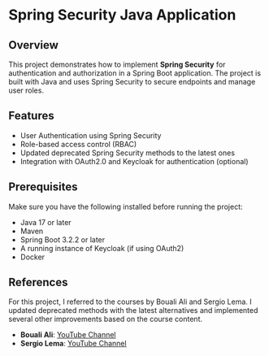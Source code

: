 # Spring Security Java Application

## Overview
This project demonstrates how to implement **Spring Security** for authentication and authorization in a Spring Boot application. The project is built with Java and uses Spring Security to secure endpoints and manage user roles.

## Features
- User Authentication using Spring Security
- Role-based access control (RBAC)
- Updated deprecated Spring Security methods to the latest ones
- Integration with OAuth2.0 and Keycloak for authentication (optional)

## Prerequisites
Make sure you have the following installed before running the project:
- Java 17 or later
- Maven
- Spring Boot 3.2.2 or later
- A running instance of Keycloak (if using OAuth2)
- Docker

## References
For this project, I referred to the courses by Bouali Ali and Sergio Lema. I updated deprecated methods with the latest alternatives and implemented several other improvements based on the course content.

- **Bouali Ali**: [YouTube Channel](https://www.youtube.com/@BoualiAli)
- **Sergio Lema**: [YouTube Channel](https://www.youtube.com/@TheDevWorldbySergioLema)
